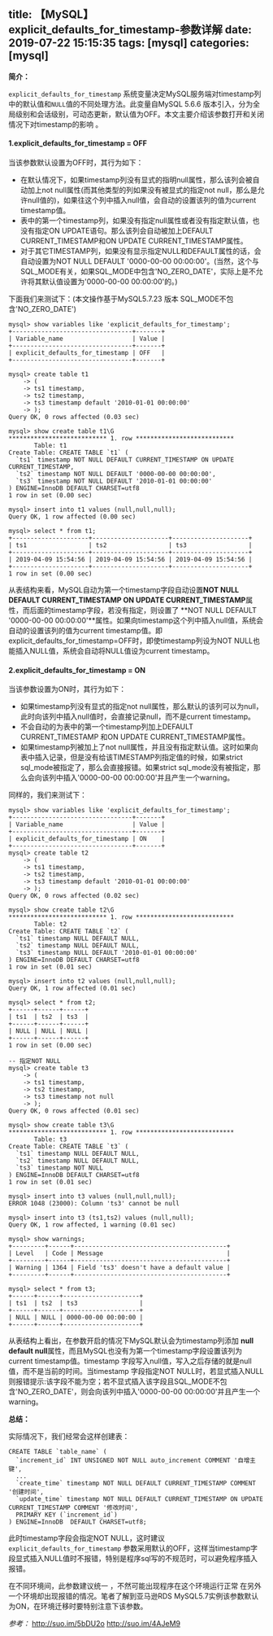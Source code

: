 title: 【MySQL】explicit_defaults_for_timestamp-参数详解
date: 2019-07-22 15:15:35
tags: [mysql]
categories: [mysql]
---
**简介：** 

`explicit_defaults_for_timestamp` 系统变量决定MySQL服务端对timestamp列中的默认值和`NULL`值的不同处理方法。此变量自MySQL 5.6.6 版本引入，分为全局级别和会话级别，可动态更新，默认值为OFF。本文主要介绍该参数打开和关闭情况下对timestamp的影响 。

<!--more-->

#### 1.explicit_defaults_for_timestamp = OFF

当该参数默认设置为OFF时，其行为如下：

- 在默认情况下，如果timestamp列没有显式的指明null属性，那么该列会被自动加上not null属性(而其他类型的列如果没有被显式的指定not null，那么是允许null值的)，如果往这个列中插入null值，会自动的设置该列的值为current timestamp值。
- 表中的第一个timestamp列，如果没有指定null属性或者没有指定默认值，也没有指定ON UPDATE语句。那么该列会自动被加上DEFAULT CURRENT_TIMESTAMP和ON UPDATE CURRENT_TIMESTAMP属性。
- 对于其它TIMESTAMP列，如果没有显示指定NULL和DEFAULT属性的话，会自动设置为NOT NULL DEFAULT '0000-00-00 00:00:00'。(当然，这个与SQL_MODE有关，如果SQL_MODE中包含'NO_ZERO_DATE'，实际上是不允许将其默认值设置为'0000-00-00 00:00:00'的。)

下面我们来测试下：(本文操作基于MySQL5.7.23 版本 SQL_MODE不包含'NO_ZERO_DATE')

```mysql
mysql> show variables like 'explicit_defaults_for_timestamp';
+---------------------------------+-------+
| Variable_name                   | Value |
+---------------------------------+-------+
| explicit_defaults_for_timestamp | OFF   |
+---------------------------------+-------+

mysql> create table t1 
    -> (
    -> ts1 timestamp,
    -> ts2 timestamp,
    -> ts3 timestamp default '2010-01-01 00:00:00'
    -> );
Query OK, 0 rows affected (0.03 sec)

mysql> show create table t1\G
*************************** 1. row ***************************
       Table: t1
Create Table: CREATE TABLE `t1` (
  `ts1` timestamp NOT NULL DEFAULT CURRENT_TIMESTAMP ON UPDATE CURRENT_TIMESTAMP,
  `ts2` timestamp NOT NULL DEFAULT '0000-00-00 00:00:00',
  `ts3` timestamp NOT NULL DEFAULT '2010-01-01 00:00:00'
) ENGINE=InnoDB DEFAULT CHARSET=utf8
1 row in set (0.00 sec)

mysql> insert into t1 values (null,null,null);
Query OK, 1 row affected (0.00 sec)

mysql> select * from t1;
+---------------------+---------------------+---------------------+
| ts1                 | ts2                 | ts3                 |
+---------------------+---------------------+---------------------+
| 2019-04-09 15:54:56 | 2019-04-09 15:54:56 | 2019-04-09 15:54:56 |
+---------------------+---------------------+---------------------+
1 row in set (0.00 sec)
```

从表结构来看，MySQL自动为第一个timestamp字段自动设置**NOT NULL DEFAULT CURRENT_TIMESTAMP ON UPDATE CURRENT_TIMESTAMP**属性，而后面的timestamp字段，若没有指定，则设置了 **NOT NULL DEFAULT '0000-00-00 00:00:00'**属性。如果向timestamp这个列中插入null值，系统会自动的设置该列的值为current timestamp值。即explicit_defaults_for_timestamp=OFF时，即使timestamp列设为NOT NULL也能插入NULL值，系统会自动将NULL值设为current timestamp。

#### 2.explicit_defaults_for_timestamp = ON

当该参数设置为ON时，其行为如下：

- 如果timestamp列没有显式的指定not null属性，那么默认的该列可以为null，此时向该列中插入null值时，会直接记录null，而不是current timestamp。
- 不会自动的为表中的第一个timestamp列加上DEFAULT CURRENT_TIMESTAMP 和ON UPDATE CURRENT_TIMESTAMP属性。
- 如果timestamp列被加上了not null属性，并且没有指定默认值。这时如果向表中插入记录，但是没有给该TIMESTAMP列指定值的时候，如果strict sql_mode被指定了，那么会直接报错。如果strict sql_mode没有被指定，那么会向该列中插入'0000-00-00 00:00:00'并且产生一个warning。

同样的，我们来测试下：

```mysql
mysql> show variables like 'explicit_defaults_for_timestamp';
+---------------------------------+-------+
| Variable_name                   | Value |
+---------------------------------+-------+
| explicit_defaults_for_timestamp | ON    |
+---------------------------------+-------+
mysql> create table t2 
    -> (
    -> ts1 timestamp,
    -> ts2 timestamp,
    -> ts3 timestamp default '2010-01-01 00:00:00'
    -> );
Query OK, 0 rows affected (0.02 sec)

mysql> show create table t2\G
*************************** 1. row ***************************
       Table: t2
Create Table: CREATE TABLE `t2` (
  `ts1` timestamp NULL DEFAULT NULL,
  `ts2` timestamp NULL DEFAULT NULL,
  `ts3` timestamp NULL DEFAULT '2010-01-01 00:00:00'
) ENGINE=InnoDB DEFAULT CHARSET=utf8
1 row in set (0.01 sec)

mysql> insert into t2 values (null,null,null);
Query OK, 1 row affected (0.01 sec)

mysql> select * from t2;
+------+------+------+
| ts1  | ts2  | ts3  |
+------+------+------+
| NULL | NULL | NULL |
+------+------+------+
1 row in set (0.00 sec)

-- 指定NOT NULL
mysql> create table t3 
    -> (
    -> ts1 timestamp,
    -> ts2 timestamp,
    -> ts3 timestamp not null
    -> );
Query OK, 0 rows affected (0.01 sec)

mysql> show create table t3\G
*************************** 1. row ***************************
       Table: t3
Create Table: CREATE TABLE `t3` (
  `ts1` timestamp NULL DEFAULT NULL,
  `ts2` timestamp NULL DEFAULT NULL,
  `ts3` timestamp NOT NULL
) ENGINE=InnoDB DEFAULT CHARSET=utf8
1 row in set (0.01 sec)

mysql> insert into t3 values (null,null,null);
ERROR 1048 (23000): Column 'ts3' cannot be null

mysql> insert into t3 (ts1,ts2) values (null,null);
Query OK, 1 row affected, 1 warning (0.01 sec)

mysql> show warnings;
+---------+------+------------------------------------------+
| Level   | Code | Message                                  |
+---------+------+------------------------------------------+
| Warning | 1364 | Field 'ts3' doesn't have a default value |
+---------+------+------------------------------------------+

mysql> select * from t3;
+------+------+---------------------+
| ts1  | ts2  | ts3                 |
+------+------+---------------------+
| NULL | NULL | 0000-00-00 00:00:00 |
+------+------+---------------------+
```

从表结构上看出，在参数开启的情况下MySQL默认会为timestamp列添加 **null default null**属性，而且MySQL也没有为第一个timestamp字段设置该列为current timestamp值。timestamp 字段写入null值，写入之后存储的就是null值，而不是当前的时间。当timestamp 字段指定NOT NULL时，若显式插入NULL则报错提示:该字段不能为空；若不显式插入该字段且SQL_MODE不包含'NO_ZERO_DATE'，则会向该列中插入'0000-00-00 00:00:00'并且产生一个warning。

**总结：**

实际情况下，我们经常会这样创建表：

```mysql
CREATE TABLE `table_name` (
  `increment_id` INT UNSIGNED NOT NULL auto_increment COMMENT '自增主键',
  ...
  `create_time` timestamp NOT NULL DEFAULT CURRENT_TIMESTAMP COMMENT '创建时间',
  `update_time` timestamp NOT NULL DEFAULT CURRENT_TIMESTAMP ON UPDATE CURRENT_TIMESTAMP COMMENT '修改时间',
  PRIMARY KEY (`increment_id`)
) ENGINE=InnoDB  DEFAULT CHARSET=utf8;
```

此时timestamp字段会指定NOT NULL，这时建议`explicit_defaults_for_timestamp` 参数采用默认的OFF，这样当timestamp字段显式插入NULL值时不报错，特别是程序sql写的不规范时，可以避免程序插入报错。

在不同环境间，此参数建议统一 ，不然可能出现程序在这个环境运行正常 在另外一个环境却出现报错的情况。笔者了解到亚马逊RDS MySQL5.7实例该参数默认为ON，在环境迁移时要特别注意下该参数。

*参考：* <http://suo.im/5bDU2o>  <http://suo.im/4AJeM9>
